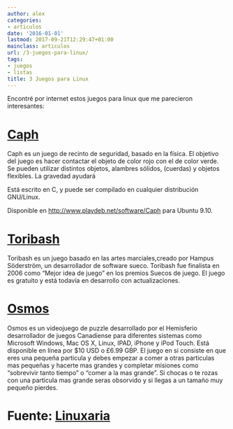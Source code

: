 ```yaml
---
author: alex
categories:
- articulos
date: '2016-01-01'
lastmod: 2017-09-21T12:29:47+01:00
mainclass: articulos
url: /3-juegos-para-linux/
tags:
- juegos
- listas
title: 3 Juegos para Linux
---
```


Encontré por internet estos juegos para linux que me parecieron interesantes:

# <a href="http://sourceforge.net/projects/caphgame/" target="_blank">Caph</a>

Caph es un juego de recinto de seguridad, basado en la física. El objetivo del juego es hacer contactar el objeto de color rojo con el de color verde. Se pueden utilizar distintos objetos, alambres sólidos, (cuerdas) y objetos flexibles. La gravedad ayudará

Está escrito en C, y puede ser compilado en cualquier distribución GNU/Linux.

Disponible en http://www.playdeb.net/software/Caph para Ubuntu 9.10.

# <a href="http://www.toribash.com/" target="_blank">Toribash</a>

Toribash es un juego basado en las artes marciales,creado por Hampus Söderström, un desarrollador de software sueco. Toribash fue finalista en 2006 como &#8220;Mejor idea de juego&#8221; en los premios Suecos de juego.
El juego es gratuito y está todavía en desarrollo con actualizaciones.

# <a href="http://www.hemispheregames.com/osmos/" target="_blank">Osmos</a>

Osmos es un videojuego de puzzle desarrollado por el Hemisferio desarrollador de juegos Canadiense para diferentes sistemas como Microsoft Windows, Mac OS X, Linux, IPAD, iPhone y iPod Touch. Está disponible en línea por $10 USD o £6.99 GBP.
El juego en si consiste en que eres una pequeña particula y debes empezar a comer a otras particulas mas pequeñas y hacerte mas grandes y completar misiones como “sobrevivir tanto tiempo” o “comer a la mas grande”. Si chocas o te rozas con una particula mas grande seras obsorvido y si llegas a un tamaño muy pequeño pierdes.

# Fuente: <a href="http://www.linuxaria.com/" target="_blank">Linuxaria</a>
